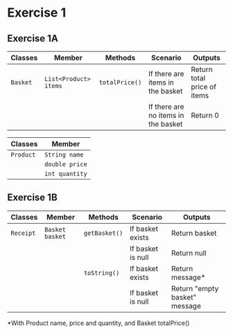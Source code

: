 # Exercise 1

## Exercise 1A
| Classes  | Member                | Methods        | Scenario                            | Outputs                     |
|----------|-----------------------|----------------|-------------------------------------|-----------------------------|
| `Basket` | `List<Product> items` | `totalPrice()` | If there are items in the basket    | Return total price of items |
|          |                       |                | If there are no items in the basket | Return 0                    |

| Classes   | Member         | 
|-----------|----------------|
| `Product` | `String name`  | 
|           | `double price` | 
|           | `int quantity` | 

## Exercise 1B
| Classes   | Member          | Methods       | Scenario           | Outputs                       |
|-----------|-----------------|---------------|--------------------|-------------------------------|
| `Receipt` | `Basket basket` | `getBasket()` | If basket exists   | Return basket                 |
|           |                 |               | If basket is null  | Return null                   |
|           |                 | `toString()`  | If basket exists   | Return message*               |
|           |                 |               | If basket is null  | Return "empty basket" message |
*With Product name, price and quantity, and Basket totalPrice()